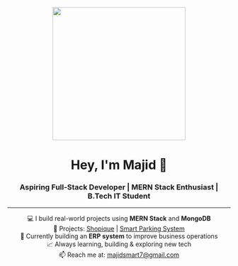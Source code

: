 <p align="center">
  <img src="https://media.giphy.com/media/qgQUggAC3Pfv687qPC/giphy.gif" width="300" />
</p>

<h1 align="center">Hey, I'm Majid 👋</h1>
<h3 align="center">Aspiring Full-Stack Developer | MERN Stack Enthusiast | B.Tech IT Student</h3>

---

<p align="center">
  💻 I build real-world projects using <b>MERN Stack</b> and <b>MongoDB</b> <br>
  🚀 Projects: <a href="https://shopique-iota.vercel.app">Shopique</a> | <a href="https://namma-spot.vercel.app">Smart Parking System</a> <br>
  🎯 Currently building an <b>ERP system</b> to improve business operations <br>
  📈 Always learning, building & exploring new tech <br>
  📫 Reach me at: <a href="mailto:majidsmart7@gmail.com">majidsmart7@gmail.com</a>
</p>

